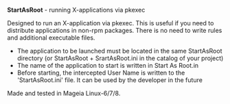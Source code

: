 **StartAsRoot** - running X-applications via pkexec

Designed to run an X-application via pkexec. This is useful if you need to distribute applications in non-rpm packages. There is no need to write rules and additional executable files.

- The application to be launched must be located in the same StartAsRoot directory (or StartAsRoot + SrartAsRoot.ini in the catalog of your project)
- The name of the application to start is written in Start As Root.in
- Before starting, the intercepted User Name is written to the 'StartAsRoot.ini' file. It can be used by the developer in the future

Made and tested in Mageia Linux-6/7/8.
